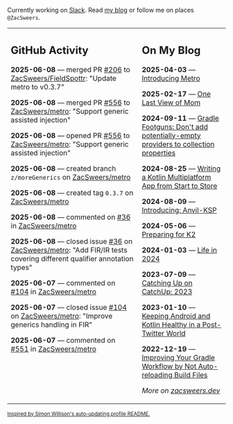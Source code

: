 Currently working on [Slack](https://slack.com/). Read [my blog](https://zacsweers.dev/) or follow me on places `@ZacSweers`.

<table><tr><td valign="top" width="60%">

## GitHub Activity
<!-- githubActivity starts -->
**2025-06-08** — merged PR [#206](https://github.com/ZacSweers/FieldSpottr/pull/206) to [ZacSweers/FieldSpottr](https://github.com/ZacSweers/FieldSpottr): "Update metro to v0.3.7"

**2025-06-08** — merged PR [#556](https://github.com/ZacSweers/metro/pull/556) to [ZacSweers/metro](https://github.com/ZacSweers/metro): "Support generic assisted injection"

**2025-06-08** — opened PR [#556](https://github.com/ZacSweers/metro/pull/556) to [ZacSweers/metro](https://github.com/ZacSweers/metro): "Support generic assisted injection"

**2025-06-08** — created branch `z/moreGenerics` on [ZacSweers/metro](https://github.com/ZacSweers/metro)

**2025-06-08** — created tag `0.3.7` on [ZacSweers/metro](https://github.com/ZacSweers/metro)

**2025-06-08** — commented on [#36](https://github.com/ZacSweers/metro/issues/36#issuecomment-2953873311) in [ZacSweers/metro](https://github.com/ZacSweers/metro)

**2025-06-08** — closed issue [#36](https://github.com/ZacSweers/metro/issues/36) on [ZacSweers/metro](https://github.com/ZacSweers/metro): "Add FIR/IR tests covering different qualifier annotation types"

**2025-06-07** — commented on [#104](https://github.com/ZacSweers/metro/issues/104#issuecomment-2953267022) in [ZacSweers/metro](https://github.com/ZacSweers/metro)

**2025-06-07** — closed issue [#104](https://github.com/ZacSweers/metro/issues/104) on [ZacSweers/metro](https://github.com/ZacSweers/metro): "Improve generics handling in FIR"

**2025-06-07** — commented on [#551](https://github.com/ZacSweers/metro/issues/551#issuecomment-2953265529) in [ZacSweers/metro](https://github.com/ZacSweers/metro)
<!-- githubActivity ends -->
</td><td valign="top" width="40%">

## On My Blog
<!-- blog starts -->
**2025-04-03** — [Introducing Metro](https://www.zacsweers.dev/introducing-metro/)

**2025-02-17** — [One Last View of Mom](https://www.zacsweers.dev/one-last-view-of-mom/)

**2024-09-11** — [Gradle Footguns: Don't add potentially-empty providers to collection properties](https://www.zacsweers.dev/gradle-footgun-adding-empty-providers-to-collection-properties/)

**2024-08-25** — [Writing a Kotlin Multiplatform App from Start to Store](https://www.zacsweers.dev/writing-a-kotlin-multiplatform-app-from-start-to-store/)

**2024-08-09** — [Introducing: Anvil-KSP](https://www.zacsweers.dev/introducing-anvil-ksp/)

**2024-05-06** — [Preparing for K2](https://www.zacsweers.dev/preparing-for-k2/)

**2024-01-03** — [Life in 2024](https://www.zacsweers.dev/life-in-2024/)

**2023-07-09** — [Catching Up on CatchUp: 2023](https://www.zacsweers.dev/catching-up-on-catchup-2023/)

**2023-01-10** — [Keeping Android and Kotlin Healthy in a Post-Twitter World](https://www.zacsweers.dev/keeping-android-healthy/)

**2022-12-19** — [Improving Your Gradle Workflow by Not Auto-reloading Build Files](https://www.zacsweers.dev/improving-your-workflow-by-not-auto-reloading-build-files/)
<!-- blog ends -->
_More on [zacsweers.dev](https://zacsweers.dev/)_
</td></tr></table>

<sub><a href="https://simonwillison.net/2020/Jul/10/self-updating-profile-readme/">Inspired by Simon Willison's auto-updating profile README.</a></sub>